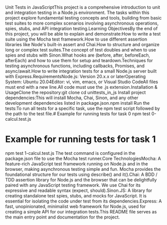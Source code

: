 Unit Tests in JavaScriptThis project is a comprehensive introduction to unit and integration testing in a Node.js environment. The tasks within this project explore fundamental testing concepts and tools, building from basic test suites to more complex scenarios involving asynchronous operations, spies, stubs, and API integration testing.Learning ObjectivesBy the end of this project, you will be able to explain and demonstrate:How to write a test suite using the Mocha test framework.How to use different assertion libraries like Node's built-in assert and Chai.How to structure and organize long or complex test suites.The concept of test doubles and when to use spies and stubs with Sinon.What hooks are (before, after, beforeEach, afterEach) and how to use them for setup and teardown.Techniques for testing asynchronous functions, including callbacks, Promises, and async/await.How to write integration tests for a small Node.js server built with Express.RequirementsNode.js: Version 20.x.x or laterOperating System: Ubuntu 20.04Editor: vi, vim, emacs, or Visual Studio CodeAll files must end with a new line.All code must use the .js extension.Installation & UsageClone the repository:git clone <your-repository-url>
cd unittests_in_js
Install project dependencies:This will install Mocha, Chai, Sinon, and any other development dependencies listed in package.json.npm install
Run the tests:To run all tests for a specific task, use the npm test script followed by the path to the test file.# Example for running tests for task 0
npm test 0-calcul.test.js

# Example for running tests for task 1
npm test 1-calcul.test.js
The test command is configured in the package.json file to use the Mocha test runner.Core TechnologiesMocha: A feature-rich JavaScript test framework running on Node.js and in the browser, making asynchronous testing simple and fun. Mocha provides the foundational structure for our tests using describe() and it().Chai: A BDD / TDD assertion library for Node.js and the browser that can be delightfully paired with any JavaScript testing framework. We use Chai for its expressive and readable syntax (expect, should).Sinon.JS: A library for creating standalone test spies, stubs, and mocks for JavaScript. It is essential for isolating the code under test from its dependencies.Express: A fast, unopinionated, minimalist web framework for Node.js, used for creating a simple API for our integration tests.This README file serves as the main entry point and documentation for the project.